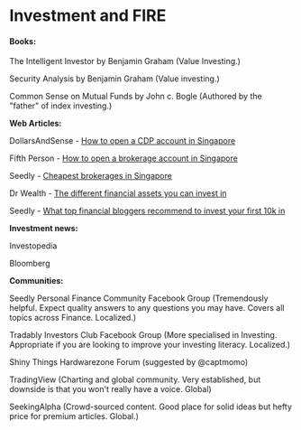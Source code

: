 # Investment and FIRE

#### Books:

The Intelligent Investor by Benjamin Graham \(Value Investing.\)

Security Analysis by Benjamin Graham \(Value investing.\)

Common Sense on Mutual Funds by John c. Bogle \(Authored by the "father" of index investing.\)

**Web Articles:**

DollarsAndSense - [How to open a CDP account in Singapore](https://dollarsandsense.sg/step-step-guide-opening-cdp-account-singapore/)

Fifth Person - [How to open a brokerage account in Singapore](https://fifthperson.com/how-to-open-a-brokerage-account-in-singapore/)

Seedly - [Cheapest brokerages in Singapore](https://blog.seedly.sg/the-ultimate-cheatsheet-cheapest-stock-brokerage-in-singapore/)

Dr Wealth - [The different financial assets you can invest in](https://www.drwealth.com/investment-in-singapore/)

Seedly - [What top financial bloggers recommend to invest your first 10k in](https://blog.seedly.sg/how-singapores-top-financial-bloggers-will-invest-their-first-10k/)

**Investment news:**

Investopedia

Bloomberg

**Communities:**

Seedly Personal Finance Community Facebook Group \(Tremendously helpful. Expect quality answers to any questions you may have. Covers all topics across Finance. Localized.\)

Tradably Investors Club Facebook Group \(More specialised in Investing. Appropriate if you are looking to improve your investing literacy. Localized.\)

Shiny Things Hardwarezone Forum \(suggested by @captmomo\)

TradingView \(Charting and global community. Very established, but downside is that you won't really have a voice. Global\)

SeekingAlpha \(Crowd-sourced content. Good place for solid ideas but hefty price for premium articles. Global.\)

